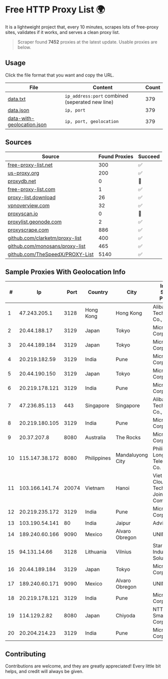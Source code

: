 
# Free HTTP Proxy List 🌍

It is a lightweight project that, every 10 minutes, scrapes lots of free-proxy sites, validates if it works, and serves a clean proxy list.


> Scraper found **7452** proxies at the latest update. Usable proxies are below.

## Usage

Click the file format that you want and copy the URL.


|File|Content|Count|
|----|-------|-----|
|[data.txt](https://raw.githubusercontent.com/themiralay/Proxy-List-World/master/data.txt)|`ip_address:port` combined (seperated new line)|379|
|[data.json](https://raw.githubusercontent.com/themiralay/Proxy-List-World/master/data.json)|`ip, port`|379|
|[data-with-geolocation.json](https://raw.githubusercontent.com/themiralay/Proxy-List-World/master/data-with-geolocation.json)|`ip, port, geolocation`|379|

## Sources

|Source|Found Proxies|Succeed|
|------|-------------|-------|
|[free-proxy-list.net](https://free-proxy-list.net)|300|✅|
|[us-proxy.org](https://www.us-proxy.org)|200|✅|
|[proxydb.net](http://proxydb.net)|0|🚫|
|[free-proxy-list.com](https://free-proxy-list.com/?page=&port=&type%5B%5D=http&type%5B%5D=https&up_time=0&search=Search)|1|✅|
|[proxy-list.download](https://www.proxy-list.download/HTTP)|26|✅|
|[vpnoverview.com](https://vpnoverview.com/privacy/anonymous-browsing/free-proxy-servers)|32|✅|
|[proxyscan.io](https://www.proxyscan.io)|0|🚫|
|[proxylist.geonode.com](https://proxylist.geonode.com/api/proxy-list?limit=300&page=1&sort_by=lastChecked&sort_type=desc&protocols=http,https)|2|✅|
|[proxyscrape.com](https://api.proxyscrape.com/v2/?request=displayproxies&protocol=http&timeout=10000&country=all&ssl=all&anonymity=all)|886|✅|
|[github.com/clarketm/proxy-list](https://raw.githubusercontent.com/clarketm/proxy-list/master/proxy-list-raw.txt)|400|✅|
|[github.com/monosans/proxy-list](https://raw.githubusercontent.com/monosans/proxy-list/main/proxies/http.txt)|465|✅|
|[github.com/TheSpeedX/PROXY-List](https://raw.githubusercontent.com/TheSpeedX/PROXY-List/master/http.txt)|5140|✅|


## Sample Proxies With Geolocation Info

|#|Ip|Port|Country|City|Internet Service Provider|
|-|--|----|-------|----|-------------------------|
|1|47.243.205.1|3128|Hong Kong|Hong Kong|Alibaba (US) Technology Co., Ltd.|
|2|20.44.188.17|3129|Japan|Tokyo|Microsoft Corporation|
|3|20.44.189.184|3129|Japan|Tokyo|Microsoft Corporation|
|4|20.219.182.59|3129|India|Pune|Microsoft Corporation|
|5|20.44.190.150|3129|Japan|Tokyo|Microsoft Corporation|
|6|20.219.178.121|3129|India|Pune|Microsoft Corporation|
|7|47.236.85.113|443|Singapore|Singapore|Alibaba (US) Technology Co., Ltd.|
|8|20.219.180.105|3129|India|Pune|Microsoft Corporation|
|9|20.37.207.8|8080|Australia|The Rocks|Microsoft Corporation|
|10|115.147.38.172|8080|Philippines|Mandaluyong City|Philippine Long Distance Telephone Co.|
|11|103.166.141.74|20074|Vietnam|Hanoi|Viet NAM Cloud Technology Joint Stock Company|
|12|20.219.235.172|3129|India|Pune|Microsoft Corporation|
|13|103.190.54.141|80|India|Jaipur|Advika Web|
|14|189.240.60.166|9090|Mexico|Alvaro Obregon|UNINET|
|15|94.131.14.66|3128|Lithuania|Vilnius|Stark Industries Solutions LTD|
|16|20.44.189.184|3129|Japan|Tokyo|Microsoft Corporation|
|17|189.240.60.171|9090|Mexico|Alvaro Obregon|UNINET|
|18|20.219.178.121|3129|India|Pune|Microsoft Corporation|
|19|114.129.2.82|8080|Japan|Chiyoda|NTT SmartConnect Corporation|
|20|20.204.214.23|3129|India|Pune|Microsoft Corporation|



## Contributing

Contributions are welcome, and they are greatly appreciated! Every
little bit helps, and credit will always be given.

